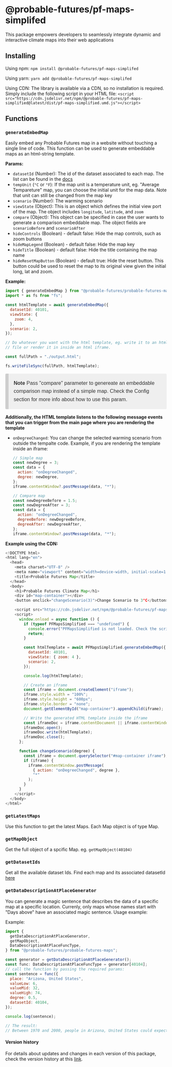 # @probable-futures/pf-maps-simplifed

This package empowers developers to seamlessly integrate dynamic and interactive climate maps into their web applications

## Installing

Using npm:
`npm install @probable-futures/pf-maps-simplifed`

Using yarn:
`yarn add @probable-futures/pf-maps-simplifed`

Using CDN:
The library is available via a CDN, so no installation is required. Simply include the following script in your HTML file:
`<script src="https://cdn.jsdelivr.net/npm/@probable-futures/pf-maps-simplified@latest/dist/pf-maps-simplified.umd.js"></script>`

## Functions

### `generateEmbedMap`

Easily embed any Probable Futures map in a website without touching a single line of code. This function can be used to generate embeddable maps as an html-string template.

**Params:**

- `datasetId` (Number): The id of the dataset associated to each map. The list can be found in the [docs](https://docs.probablefutures.org/maps/#all-maps)
- `tempUnit` (`°C` or `°F`): If the map unit is a temperature unit, eg. "Average Tempareture" map, you can choose the initial unit for the map data. Note that unit can still be changed from the map key
- `scenario` (Number): The warming scenario
- `viewState` (Object): This is an object which defines the initial view port of the map. The object includes `longitude`, `latitude`, and `zoom`
- `compare` (Object): This object can be specified in case the user wants to generate a comparison embeddable map. The object fields are `scenarioBefore` and `scenarioAfter`
- `hideControls` (Boolean) - default false: Hide the map controls, such as zoom buttons
- `hideMapLegend` (Boolean) - default false: Hide the map key
- `hideTitle` (Boolean) - default false: Hide the title containing the map name
- `hideResetMapButton` (Boolean) - default true: Hide the reset button. This button could be used to reset the map to its original view given the initial long, lat and zoom.

**Example:**

```js
import { generateEmbedMap } from "@probable-futures/probable-futures-maps";
import * as fs from "fs";

const htmlTemplate = await generateEmbedMap({
  datasetId: 40101,
  viewState: {
    zoom: 4,
  },
  scenario: 2,
});

// Do whatever you want with the html template, eg. write it to an html
// file or render it in inside an html iframe.

const fullPath = "./output.html";

fs.writeFileSync(fullPath, htmlTemplate);
```

<blockquote style="font-family: 'Source Sans Pro', 'Lucida Grande', sans-serif;-webkit-font-smoothing: antialiased;line-height: 1.6;font-size: 1rem;color: #333;box-sizing: border-box;background: #efefef;padding: 1px 16px;margin-left: 0;margin-right: 0;border-left: #cecece solid 10px;border-radius: 3px;">
<p><strong>Note</strong> Pass "compare" parameter to genereate an embeddable comparison map instead of a simple map. Check the Config section for more info about how to use this param.</p>
</blockquote>

**Additionally, the HTML template listens to the following message events that you can trigger from the main page where you are rendering the template**

- `onDegreeChanged`: You can change the selected warming scenario from outside the tempalte code. Example, if you are rendering the template inside an iframe:

  ```js
  // Simple map
  const newDegree = 3;
  const data = {
    action: "onDegreeChanged",
    degree: newDegree,
  };
  iframe.contentWindow?.postMessage(data, "*");
  ```

  ```js
  // Compare map
  const newDegreeBefore = 1.5;
  const newDegreeAfter = 3;
  const data = {
    action: "onDegreeChanged",
    degreeBefore: newDegreeBefore,
    degreeAfter: newDegreeAfter,
  };
  iframe.contentWindow?.postMessage(data, "*");
  ```

**Example using the CDN:**

```js
<!DOCTYPE html>
<html lang="en">
  <head>
    <meta charset="UTF-8" />
    <meta name="viewport" content="width=device-width, initial-scale=1.0" />
    <title>Probable Futures Map</title>
  </head>
  <body>
    <h1>Probable Futures Climate Map</h1>
    <div id="map-container"></div>
    <button onclick="changeScenario(3)">Change Scenario to 3°C</button>

    <script src="https://cdn.jsdelivr.net/npm/@probable-futures/pf-maps-simplified@latest/dist/pf-maps-simplified.umd.js"></script>
    <script>
      window.onload = async function () {
        if (typeof PFMapsSimplified === "undefined") {
          console.error("PFMapsSimplified is not loaded. Check the script URL.");
          return;
        }

        const htmlTemplate = await PFMapsSimplified.generateEmbedMap({
          datasetId: 40101,
          viewState: { zoom: 4 },
          scenario: 2,
        });

        console.log(htmlTemplate);

        // Create an iframe
        const iframe = document.createElement("iframe");
        iframe.style.width = "100%";
        iframe.style.height = "600px";
        iframe.style.border = "none";
        document.getElementById("map-container").appendChild(iframe);

        // Write the generated HTML template inside the iframe
        const iframeDoc = iframe.contentDocument || iframe.contentWindow.document;
        iframeDoc.open();
        iframeDoc.write(htmlTemplate);
        iframeDoc.close();
      };

      function changeScenario(degree) {
        const iframe = document.querySelector("#map-container iframe");
        if (iframe) {
          iframe.contentWindow.postMessage(
            { action: "onDegreeChanged", degree },
            "*"
          );
        }
      }
    </script>
  </body>
</html>
```

### `getLatestMaps`

Use this function to get the latest Maps. Each Map object is of type Map.

### `getMapObject`

Get the full object of a spcific Map. eg. `getMapObject(40104)`

### `getDatasetIds`

Get all the available dataset Ids. Find each map and its associated datasetId [here](https://docs.probablefutures.org/maps/)

### `getDataDescriptionAtPlaceGenerator`

You can generate a magic sentence that describes the data of a specific map at a specific location. Currenly, only maps whose names start with "Days above" have an associated magic sentence. Usage example:

Example:

```js
import {
  getDataDescriptionAtPlaceGenerator,
  getMapObject,
  DataDescriptionAtPlaceFuncType,
} from "@probable-futures/probable-futures-maps";

const generator = getDataDescriptionAtPlaceGenerator();
const func: DataDescriptionAtPlaceFuncType = generator[40104];
// call the function by passing the required params:
const sentence = func({
  place: "Arizona, United States",
  valueLow: 6,
  valueMid: 32,
  valueHigh: 74,
  degree: 0.5,
  datasetId: 40104,
});

console.log(sentence);

// The result:
// Between 1970 and 2000, people in Arizona, United States could expect about 32 Days above 32°C (90°F) in an average year, 6 days in a cooler year and 74 days in a warmer year. In a 1.5°C warming scenario, people in Arizona, United States can expect about 57 Days above 32°C (90°F) in an average year, 26 days in a cooler year and 106 days in a warmer year.
```

#### Version history

For details about updates and changes in each version of this package, check the version history at this [link](https://github.com/Probable-Futures/apps-public/blob/main/packages/pf-maps-simplified/CHANGELOG.md).
